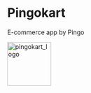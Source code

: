 # Pingokart
E-commerce app by Pingo

<img src="https://github.com/user-attachments/assets/9e1eea1f-4eb1-435d-9431-5ccd605d54a5" width="100" height="100" alt="pingokart_logo">

